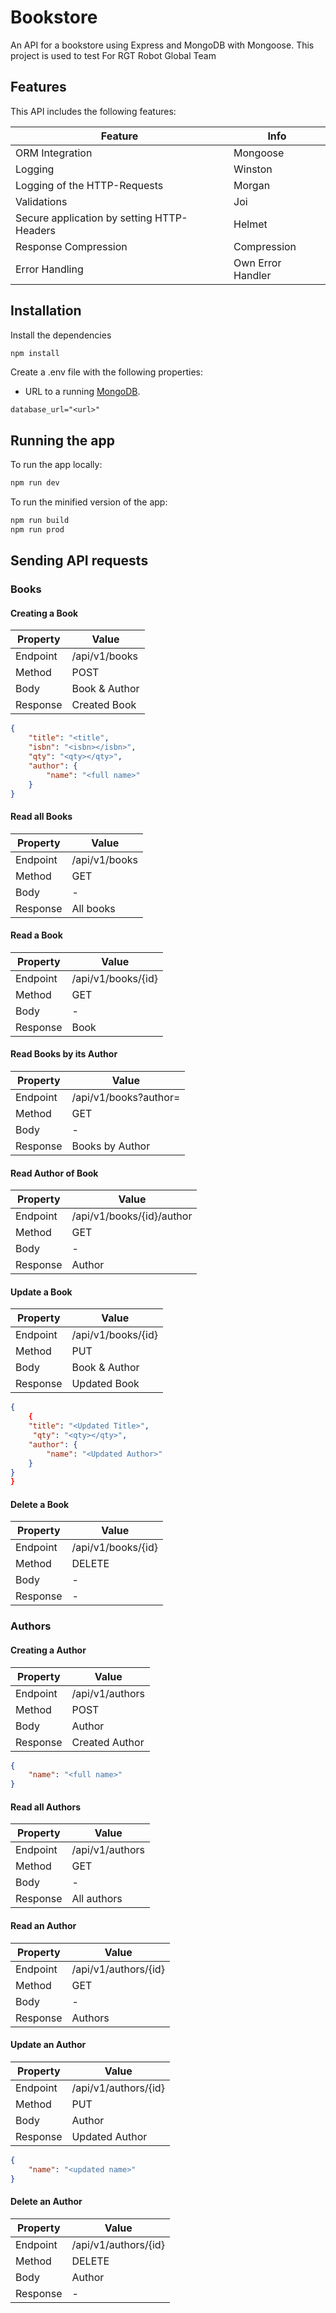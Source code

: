 # Bookstore

An API for a bookstore using Express and MongoDB with Mongoose. This project is used to test For RGT Robot Global Team

## Features

This API includes the following features:

| Feature                                    | Info               |
|--------------------------------------------|--------------------|
| ORM Integration                            | Mongoose           |
| Logging                                    | Winston            |
| Logging of the HTTP-Requests               | Morgan             |
| Validations                                | Joi                |
| Secure application by setting HTTP-Headers | Helmet             |
| Response Compression                       | Compression        |
| Error Handling                             | Own Error Handler  |

## Installation

Install the dependencies

```bash
npm install
```

Create a .env file with the following properties:

- URL to a running [MongoDB](https://www.mongodb.com/cloud/atlas/register).

```dotenv
database_url="<url>"
```

## Running the app

To run the app locally:

```bash
npm run dev
```

To run the minified version of the app:

```bash
npm run build
npm run prod
```

## Sending API requests

### Books

#### Creating a Book

| Property | Value         |
|----------|---------------|
| Endpoint | /api/v1/books |
| Method   | POST          |
| Body     | Book & Author |
| Response | Created Book  |

```json
{
    "title": "<title",
    "isbn": "<isbn></isbn>",
    "qty": "<qty></qty>",
    "author": {
        "name": "<full name>"
    }
}
```

#### Read all Books

| Property | Value         |
|----------|---------------|
| Endpoint | /api/v1/books |
| Method   | GET           |
| Body     | -             |
| Response | All books     |

#### Read a Book

| Property | Value              |
|----------|--------------------|
| Endpoint | /api/v1/books/{id} |
| Method   | GET                |
| Body     | -                  |
| Response | Book               |

#### Read Books by its Author

| Property | Value                         |
|----------|-------------------------------|
| Endpoint | /api/v1/books?author=<author> |
| Method   | GET                           |
| Body     | -                             |
| Response | Books by Author               |

#### Read Author of Book

| Property | Value                     |
|----------|---------------------------|
| Endpoint | /api/v1/books/{id}/author |
| Method   | GET                       |
| Body     | -                         |
| Response | Author                    |

#### Update a Book

| Property | Value               |
|----------|---------------------|
| Endpoint | /api/v1/books/{id}  |
| Method   | PUT                 |
| Body     | Book & Author       |
| Response | Updated Book        |

```json
{
    {
    "title": "<Updated Title>",
     "qty": "<qty></qty>",
    "author": {
        "name": "<Updated Author>"
    }
}
}
```

#### Delete a Book

| Property | Value              |
|----------|--------------------|
| Endpoint | /api/v1/books/{id} |
| Method   | DELETE             |
| Body     | -                  |
| Response | -                  |

### Authors

#### Creating a Author

| Property | Value           |
|----------|-----------------|
| Endpoint | /api/v1/authors |
| Method   | POST            |
| Body     | Author          |
| Response | Created Author  |

```json
{
    "name": "<full name>"
}
```

#### Read all Authors

| Property | Value           |
|----------|-----------------|
| Endpoint | /api/v1/authors |
| Method   | GET             |
| Body     | -               |
| Response | All authors     |

#### Read an Author

| Property | Value                |
|----------|----------------------|
| Endpoint | /api/v1/authors/{id} |
| Method   | GET                  |
| Body     | -                    |
| Response | Authors              |

#### Update an Author

| Property | Value                |
|----------|----------------------|
| Endpoint | /api/v1/authors/{id} |
| Method   | PUT                  |
| Body     | Author               |
| Response | Updated Author       |

```json
{
    "name": "<updated name>"
}
```

#### Delete an Author

| Property | Value                |
|----------|----------------------|
| Endpoint | /api/v1/authors/{id} |
| Method   | DELETE               |
| Body     | Author               |
| Response | -                    |
